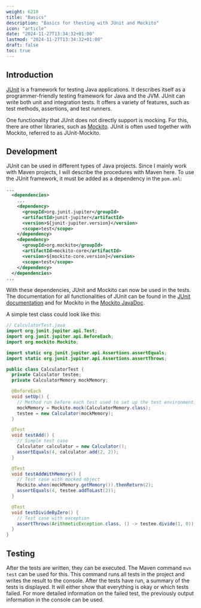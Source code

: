 ```yaml
---
weight: 6210
title: "Basics"
description: "Basics for thesting with JUnit and Mockito"
icon: "article"
date: "2024-11-27T13:34:32+01:00"
lastmod: "2024-11-27T13:34:32+01:00"
draft: false
toc: true
---
```


## Introduction

[JUnit](https://junit.org/junit5/) is a framework for testing Java applications. It describes itself as a programmer-friendly testing framework for Java and the JVM. JUnit can write both unit and integration tests. It offers a variety of features, such as test methods, assertions, and test runners.

One functionality that JUnit does not directly support is mocking. For this, there are other libraries, such as [Mockito](https://site.mockito.org/). JUnit is often used together with Mockito, referred to as JUnit-Mockito.

## Development

JUnit can be used in different types of Java projects. Since I mainly work with Maven projects, I will describe the procedures with Maven here. To use the JUnit framework, it must be added as a dependency in the `pom.xml`:

```xml
...
  <dependencies>
    ...
    <dependency>
      <groupId>org.junit.jupiter</groupId>
      <artifactId>junit-jupiter</artifactId>
      <version>${junit-jupiter.version}</version>
      <scope>test</scope>
    </dependency>
    <dependency>
      <groupId>org.mockito</groupId>
      <artifactId>mockito-core</artifactId>
      <version>${mockito-core.version}</version>
      <scope>test</scope>
    </dependency>
  </dependencies>
...
```

With these dependencies, JUnit and Mockito can now be used in the tests. The documentation for all functionalities of JUnit can be found in the [JUnit documentation](https://junit.org/junit5/docs/current/user-guide/) and for Mockito in the [Mockito JavaDoc](https://site.mockito.org/javadoc/current/org/mockito/Mockito.html).

A simple test class could look like this:

```java
// CalculatorTest.java
import org.junit.jupiter.api.Test;
import org.junit.jupiter.api.BeforeEach;
import org.mockito.Mockito;

import static org.junit.jupiter.api.Assertions.assertEquals;
import static org.junit.jupiter.api.Assertions.assertThrows;

public class CalculatorTest {
  private Calculator testee;
  private CalculatorMemory mockMemory;

  @BeforeEach
  void setUp() {
    // Method run before each test used to set up the test environment.
    mockMemory = Mockito.mock(CalculatorMemory.class);
    testee = new Calculator(mockMemory);
  }

  @Test
  void testAdd() {
    // Simple test case
    Calculator calculator = new Calculator();
    assertEquals(4, calculator.add(2, 2));
  }

  @Test
  void testAddWithMemory() {
    // Test case with mocked object
    Mockito.when(mockMemory.getMemory()).thenReturn(2);
    assertEquals(4, testee.addToLast(2));
  }

  @Test
  void testDivideByZero() {
    // Test case with exception
    assertThrows(ArithmeticException.class, () -> testee.divide(1, 0));
  }
}
```

## Testing

After the tests are written, they can be executed. The Maven command `mvn test` can be used for this. This command runs all tests in the project and writes the result to the console. After the tests have run, a summary of the tests is displayed. It will either show that everything is okay or which tests failed. For more detailed information on the failed test, the previously output information in the console can be used.
